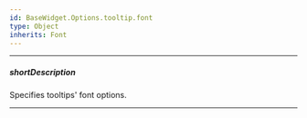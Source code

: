 ```yaml
---
id: BaseWidget.Options.tooltip.font
type: Object
inherits: Font
---
```

---
##### shortDescription
Specifies tooltips' font options.

---
